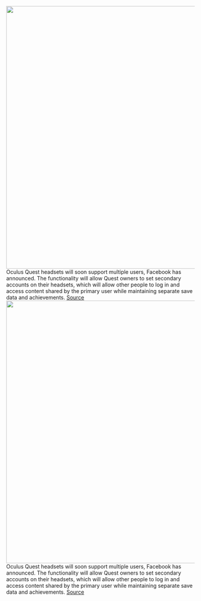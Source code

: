 <img src='https://cdn.vox-cdn.com/thumbor/fSk3OBsqEtI9A3TVHCLmKq01Cfg=/0x0:2040x1360/1200x800/filters:focal(1039x587:1365x913)/cdn.vox-cdn.com/uploads/chorus_image/image/68666019/akrales_200904_4160_0390.0.0.jpg' width='700px' /><br/>
Oculus Quest headsets will soon support multiple users, Facebook has announced. The functionality will allow Quest owners to set secondary accounts on their headsets, which will allow other people to log in and access content shared by the primary user while maintaining separate save data and achievements.
<a href='https://www.theverge.com/2021/1/14/22230506/oculus-quest-multi-user-support-release-date'> Source <a/><img src='https://cdn.vox-cdn.com/thumbor/fSk3OBsqEtI9A3TVHCLmKq01Cfg=/0x0:2040x1360/1200x800/filters:focal(1039x587:1365x913)/cdn.vox-cdn.com/uploads/chorus_image/image/68666019/akrales_200904_4160_0390.0.0.jpg' width='700px' /><br/>
Oculus Quest headsets will soon support multiple users, Facebook has announced. The functionality will allow Quest owners to set secondary accounts on their headsets, which will allow other people to log in and access content shared by the primary user while maintaining separate save data and achievements.
<a href='https://www.theverge.com/2021/1/14/22230506/oculus-quest-multi-user-support-release-date'> Source <a/>